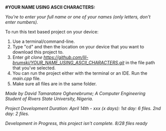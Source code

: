**#YOUR NAME USING ASCII CHARACTERS:**

*You're to enter your full name or one of your names (only letters, don't enter numbers).*

To run this text based project on your device:
1. Use a terminal/command-line.
2. Type "cd" and then the location on your device that you want to download this project to.
3. Enter *git clone https://github.com/lil-brumski/YOUR_NAME_USING_ASCII_CHARACTERS.git* in the file path that you've selected.
4. You can run the project either with the terminal or an IDE. Run the *main.cpp* file.
5. Make sure all files are in the same folder.


*Made by David Tamaratare Oghenebrume;
A Computer Engineering Student of Rivers State University, Nigeria.*

*Project Development Duration: April 14th - xxx (x days):*
*1st day: 6 files.*
*2nd day: 2 files.*

*Development in Progress, this project isn't complete. 8/28 files ready*
